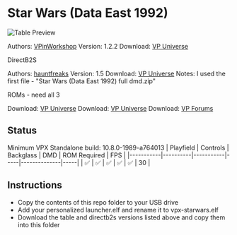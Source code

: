 # Star Wars (Data East 1992)

![Table Preview](https://vpuniverse.com/screenshots/monthly_2021_11/starwars_cab.JPG.1fdc7cd3d857cdb4f8072a4deed99062.JPG)

Authors: [VPinWorkshop](https://vpuniverse.com/profile/40692-vpinworkshop/)
Version: 1.2.2
Download: [VP Universe](https://vpuniverse.com/files/file/7870-star-wars-data-east-1992-vpw/)

DirectB2S

Authors: [hauntfreaks](https://vpuniverse.com/profile/5216-hauntfreaks/)
Version: 1.5
Download: [VP Universe](https://vpuniverse.com/files/file/12651-star-wars-data-east-1992-b2s-with-full-dmd/)
Notes: I used the first file - "Star Wars (Data East 1992) full dmd.zip"

ROMs - need all 3

Download: [VP Universe](https://vpuniverse.com/files/file/4362-star-wars-107-20th-anniversary/)
Download: [VP Universe](https://vpuniverse.com/files/file/4201-star-wars-106-20th-anniversary/)
Download: [VP Forums](https://www.vpforums.org/index.php?app=downloads&showfile=7207)

## Status 

Minimum VPX Standalone build: 10.8.0-1989-a764013
| Playfield | Controls | Backglass | DMD | ROM Required | FPS | 
|-----------|----------|-----------|-----|--------------|-----|
| :white_check_mark: | :white_check_mark: | :white_check_mark: | :white_check_mark: | :white_check_mark: | 30 |

## Instructions

- Copy the contents of this repo folder to your USB drive
- Add your personalized launcher.elf and rename it to vpx-starwars.elf
- Download the table and directb2s versions listed above and copy them into this folder